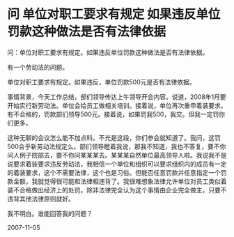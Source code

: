 # 问 单位对职工要求有规定 如果违反单位罚款这种做法是否有法律依据


问：单位对职工要求有规定。如果违反单位罚款这种做法是否有法律依据。

有一个劳动法的问题。

单位对职工要求有规定。如果违反，单位罚款500元是否有法律依据。

事情背景，今天工作总结，部们领导传达上午领导开会内容。说道，2008年1月要开始实行新劳动法。单位会给员工做相关培训。接着说，单位再次重申着装要求。有不合格的，罚款部们领导500元。接着说，如果罚我500，我交。但我一定罚你们更多。

这种无聊的会议怎么能不加点料。不光是这段，你们参会就知道了。我问，这罚500合乎新劳动法规定么。部们领导瞪着我说，那我不知道，我也不答复，要不你问人例子院部去，要不你问某某某去。某某某自然单位最高领导人啦。我说我不是说要求着装要求违反劳动法，我相信一个单位和组织可以要求组织内的成员有一定的着装要求，这个不需要法律，这个也是习俗。但能否任意罚款并任意指定一个罚款金额，我就觉得很可能和法律相违背了。我很难想象法律允许单位对员工类似着装不合格做出经济上的处罚。除非法律完全认为这个事情由企业完全做主，只要不违背其他法律原则就好。

我不明白。谁能回答我的问题？


2007-11-05